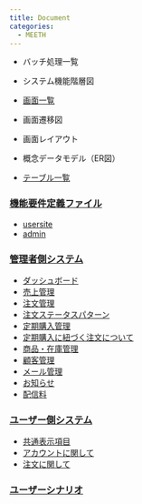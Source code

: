 ```yaml
---
title: Document 
categories:
  - MEETH
---
```

- バッチ処理一覧
- システム機能階層図
- [画面一覧](画面一覧)
- 画面遷移図
- 画面レイアウト

- 概念データモデル（ER図）
- [テーブル一覧](テーブル一覧)

### [機能要件定義ファイル](https://drive.google.com/drive/folders/1hnCb5iX_ORFs8AmwkNGvevNe8_ww18Rw)
- [usersite](https://docs.google.com/spreadsheets/d/1twVGOHPDXAWip65U7w6A9KafM9QBV96yJTkuk68hB88/edit#gid=879829214)
- [admin](https://docs.google.com/spreadsheets/d/1zseJ5Oqb_ZmdU8usSJIAoym4lrqc758e1JGWlNWG0P4/edit#gid=1285564167)
### [管理者側システム](https://docs.google.com/spreadsheets/d/1zseJ5Oqb_ZmdU8usSJIAoym4lrqc758e1JGWlNWG0P4/edit#gid=1742437447)
- [ダッシュボード](https://docs.google.com/spreadsheets/d/1zseJ5Oqb_ZmdU8usSJIAoym4lrqc758e1JGWlNWG0P4/edit#gid=1125418887)
- [売上管理](https://docs.google.com/spreadsheets/d/1zseJ5Oqb_ZmdU8usSJIAoym4lrqc758e1JGWlNWG0P4/edit#gid=595748132)
- [注文管理](https://docs.google.com/spreadsheets/d/1zseJ5Oqb_ZmdU8usSJIAoym4lrqc758e1JGWlNWG0P4/edit#gid=1539305423)
- [注文ステータスパターン](https://docs.google.com/spreadsheets/d/1zseJ5Oqb_ZmdU8usSJIAoym4lrqc758e1JGWlNWG0P4/edit#gid=1106393378)
- [定期購入管理](https://docs.google.com/spreadsheets/d/1zseJ5Oqb_ZmdU8usSJIAoym4lrqc758e1JGWlNWG0P4/edit#gid=1087549918)
- [定期購入に紐づく注文について](https://docs.google.com/spreadsheets/d/1zseJ5Oqb_ZmdU8usSJIAoym4lrqc758e1JGWlNWG0P4/edit#gid=1465253296)
- [商品・在庫管理](https://docs.google.com/spreadsheets/d/1zseJ5Oqb_ZmdU8usSJIAoym4lrqc758e1JGWlNWG0P4/edit#gid=1968303595)
- [顧客管理](https://docs.google.com/spreadsheets/d/1zseJ5Oqb_ZmdU8usSJIAoym4lrqc758e1JGWlNWG0P4/edit#gid=766049808)
- [メール管理](https://docs.google.com/spreadsheets/d/1zseJ5Oqb_ZmdU8usSJIAoym4lrqc758e1JGWlNWG0P4/edit#gid=575140612)
- [お知らせ](https://docs.google.com/spreadsheets/d/1zseJ5Oqb_ZmdU8usSJIAoym4lrqc758e1JGWlNWG0P4/edit#gid=2125817633)
- [配信料](https://docs.google.com/spreadsheets/d/1zseJ5Oqb_ZmdU8usSJIAoym4lrqc758e1JGWlNWG0P4/edit#gid=557587705)
 
### [ユーザー側システム](https://docs.google.com/spreadsheets/d/1twVGOHPDXAWip65U7w6A9KafM9QBV96yJTkuk68hB88/edit#gid=1223870915)
- [共通表示項目](https://docs.google.com/spreadsheets/d/1twVGOHPDXAWip65U7w6A9KafM9QBV96yJTkuk68hB88/edit#gid=7657821)
- [アカウントに関して](https://docs.google.com/spreadsheets/d/1twVGOHPDXAWip65U7w6A9KafM9QBV96yJTkuk68hB88/edit#gid=1560211171)
- [注文に関して](https://docs.google.com/spreadsheets/d/1twVGOHPDXAWip65U7w6A9KafM9QBV96yJTkuk68hB88/edit#gid=743093216)


### [ユーザーシナリオ](URL)